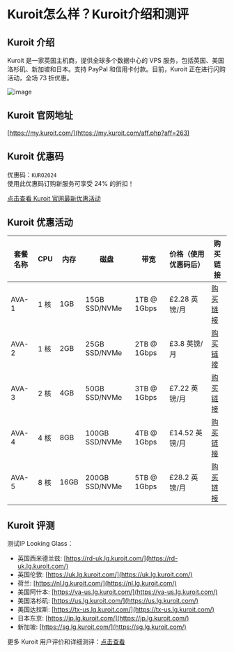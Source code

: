 # Kuroit怎么样？Kuroit介绍和测评

## Kuroit 介绍

Kuroit 是一家英国主机商，提供全球多个数据中心的 VPS 服务，包括英国、美国洛杉矶、新加坡和日本。支持 PayPal 和信用卡付款。目前，Kuroit 正在进行闪购活动，全场 73 折优惠。

![image](https://github.com/holtdnld/Kuroit/assets/169883967/b4280a56-1999-463d-9a3f-732618ad36b8)

## Kuroit 官网地址

[https://my.kuroit.com/](https://my.kuroit.com/aff.php?aff=263)

## Kuroit 优惠码

优惠码：`KURO2024`  
使用此优惠码订购新服务可享受 24% 的折扣！  

[点击查看 Kuroit 官网最新优惠活动](https://my.kuroit.com/aff.php?aff=263)

## Kuroit 优惠活动

| 套餐名称 | CPU | 内存 | 磁盘 | 带宽 | 价格（使用优惠码后） | 购买链接 |
|----------|-----|------|------|------|----------------------|----------|
| AVA-1 | 1 核 | 1GB  | 15GB  SSD/NVMe | 1TB @ 1Gbps | £2.28 英镑/月 | [购买链接](https://my.kuroit.com/aff.php?aff=263&gid=30) |
| AVA-2 | 1 核 | 2GB  | 25GB  SSD/NVMe | 2TB @ 1Gbps | £3.8 英镑/月 | [购买链接](https://my.kuroit.com/aff.php?aff=263&gid=32) |
| AVA-3 | 2 核 | 4GB  | 50GB  SSD/NVMe | 3TB @ 1Gbps | £7.22 英镑/月 | [购买链接](https://my.kuroit.com/aff.php?aff=263&gid=38) |
| AVA-4 | 4 核 | 8GB  | 100GB SSD/NVMe | 4TB @ 1Gbps | £14.52 英镑/月 | [购买链接](https://my.kuroit.com/aff.php?aff=263&gid=41) |
| AVA-5 | 8 核 | 16GB | 200GB SSD/NVMe | 5TB @ 1Gbps | £28.2 英镑/月  | [购买链接](https://my.kuroit.com/aff.php?aff=263&gid=33) |

## Kuroit 评测

测试IP Looking Glass：

- 英国西米德兰兹: [https://rd-uk.lg.kuroit.com/](https://rd-uk.lg.kuroit.com/)
- 英国伦敦: [https://uk.lg.kuroit.com/](https://uk.lg.kuroit.com/)
- 荷兰: [https://nl.lg.kuroit.com/](https://nl.lg.kuroit.com/)
- 美国阿什本: [https://va-us.lg.kuroit.com/](https://va-us.lg.kuroit.com/)
- 美国洛杉矶: [https://us.lg.kuroit.com/](https://us.lg.kuroit.com/)
- 美国达拉斯: [https://tx-us.lg.kuroit.com/](https://tx-us.lg.kuroit.com/)
- 日本东京: [https://jp.lg.kuroit.com/](https://jp.lg.kuroit.com/)
- 新加坡: [https://sg.lg.kuroit.com/](https://sg.lg.kuroit.com/)

更多 Kuroit 用户评价和详细测评：[点击查看](https://my.kuroit.com/aff.php?aff=263)
